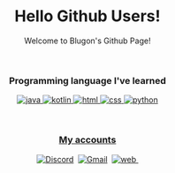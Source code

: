 <p align="center">
<!--   <img width="120px" src="/mooooooon_round.png" align="center" alt="namnyang" /> -->
  <h1 align="center">Hello Github Users!</h2>
  <p align="center">Welcome to Blugon's Github Page!</p>
</p>

<br>

<h3 class="language" align="center">Programming language I've learned</h3>

<p align="center">
  <a href="https://ko.wikipedia.org/wiki/자바_(프로그래밍_언어)"><img src="https://img.shields.io/badge/-Java-FF5555?logo=java&logoColor=white" alt="java"/>
  <a href="https://ko.wikipedia.org/wiki/코틀린_(프로그래밍_언어)"><img src="https://img.shields.io/badge/-Kotlin-186FCC?logo=Kotlin&logoColor=white" alt="kotlin"/>
  <a href="https://ko.wikipedia.org/wiki/HTML"><img src="https://img.shields.io/badge/-Html-E34F26?logo=HTML5&logoColor=white" alt="html"/>
  <a href="https://ko.wikipedia.org/wiki/CSS"><img src="https://img.shields.io/badge/-Css-blue?logo=CSS3&logoColor=white" alt="css"/>
  <a href="https://ko.wikipedia.org/wiki/파이썬"><img src="https://img.shields.io/badge/-Python-2F4BA8?logo=Python&logoColor=white" alt="python"/>
</p>

<br>

<h3 align="center">My accounts</h3>

<p align="center">
  <a href="https://discord.com/users/602076166999769099"><img src="https://img.shields.io/badge/-Discord-5662F6?logo=discord&logoColor=white" alt="Discord"/></a>&nbsp;
  <a href="mailto:blugon0921@gmail.com"><img src="https://img.shields.io/badge/-Gmail-E74235?logo=gmail&logoColor=white" alt="Gmail"/></a>&nbsp;
  <a href="https://b-lugon.github.io"><img src="https://img.shields.io/badge/-WebSite-blue?logo=google-chrome&logoColor=white" alt="web"/>&nbsp;
</p>

